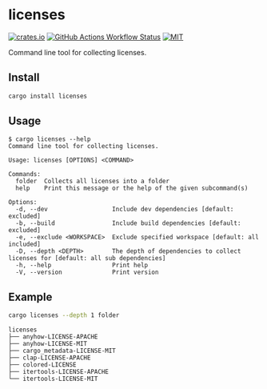 # licenses

[![crates.io](https://img.shields.io/crates/v/licenses)](https://crates.io/crates/licenses)
[![GitHub Actions Workflow Status](https://img.shields.io/github/actions/workflow/status/lhalf/licenses/on_commit.yml)]((https://github.com/lhalf/licenses/actions/workflows/on_commit.yml))
[![MIT](https://img.shields.io/badge/license-MIT-blue)](./LICENSE)

Command line tool for collecting licenses.

## Install

```bash
cargo install licenses
```

## Usage

```
$ cargo licenses --help
Command line tool for collecting licenses.

Usage: licenses [OPTIONS] <COMMAND>

Commands:
  folder  Collects all licenses into a folder
  help    Print this message or the help of the given subcommand(s)

Options:
  -d, --dev                  Include dev dependencies [default: excluded]
  -b, --build                Include build dependencies [default: excluded]
  -e, --exclude <WORKSPACE>  Exclude specified workspace [default: all included]
  -D, --depth <DEPTH>        The depth of dependencies to collect licenses for [default: all sub dependencies]
  -h, --help                 Print help
  -V, --version              Print version
```

## Example

```bash
cargo licenses --depth 1 folder
```
```
licenses
├── anyhow-LICENSE-APACHE
├── anyhow-LICENSE-MIT
├── cargo_metadata-LICENSE-MIT
├── clap-LICENSE-APACHE
├── colored-LICENSE
├── itertools-LICENSE-APACHE
└── itertools-LICENSE-MIT
```